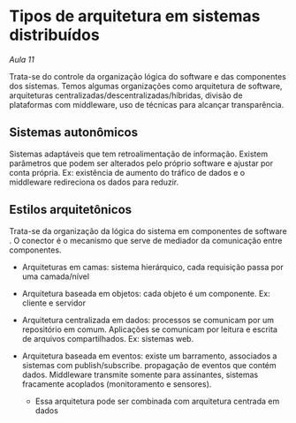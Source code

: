 # Tipos de arquitetura em sistemas distribuídos

*Aula 11*

Trata-se do controle da organização lógica do software e das componentes dos sistemas. Temos algumas organizações como arquitetura de software, arquiteturas centralizadas/descentralizadas/híbridas, divisão de plataformas com middleware, uso de técnicas para alcançar transparência.

## Sistemas autonômicos

Sistemas adaptáveis que tem retroalimentação de informação. Existem parâmetros que podem ser alterados pelo próprio software e ajustar por conta própria. Ex: existência de aumento do tráfico de dados e o middleware redireciona os dados para reduzir. 

## Estilos arquitetônicos

Trata-se da organização da lógica do sistema em componentes de software . O conector é o mecanismo que serve de mediador da comunicação entre componentes.

- Arquiteturas em camas: sistema hierárquico, cada requisição passa por uma camada/nível 



- Arquitetura baseada em objetos: cada objeto é um componente. Ex: cliente e servidor



- Arquitetura centralizada em dados: processos se comunicam por um repositório em comum. Aplicações se comunicam por leitura e escrita de arquivos compartilhados. Ex: sistemas web.
- Arquitetura baseada em eventos: existe um barramento, associados a sistemas com publish/subscribe. propagação de eventos que contém dados. Middleware transmite somente para assinantes, sistemas fracamente acoplados (monitoramento e sensores).
  - Essa arquitetura pode ser combinada com arquitetura centrada em dados





